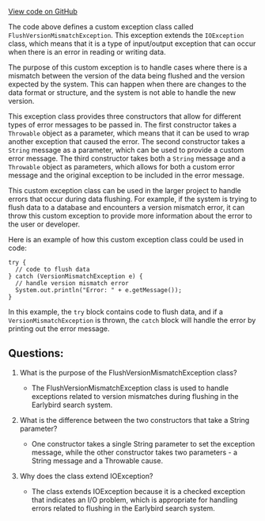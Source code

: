 [View code on GitHub](https://github.com/misbahsy/the-algorithm/src/java/com/twitter/search/earlybird/exception/FlushVersionMismatchException.java)

The code above defines a custom exception class called `FlushVersionMismatchException`. This exception extends the `IOException` class, which means that it is a type of input/output exception that can occur when there is an error in reading or writing data. 

The purpose of this custom exception is to handle cases where there is a mismatch between the version of the data being flushed and the version expected by the system. This can happen when there are changes to the data format or structure, and the system is not able to handle the new version. 

This exception class provides three constructors that allow for different types of error messages to be passed in. The first constructor takes a `Throwable` object as a parameter, which means that it can be used to wrap another exception that caused the error. The second constructor takes a `String` message as a parameter, which can be used to provide a custom error message. The third constructor takes both a `String` message and a `Throwable` object as parameters, which allows for both a custom error message and the original exception to be included in the error message.

This custom exception class can be used in the larger project to handle errors that occur during data flushing. For example, if the system is trying to flush data to a database and encounters a version mismatch error, it can throw this custom exception to provide more information about the error to the user or developer. 

Here is an example of how this custom exception class could be used in code:

```
try {
  // code to flush data
} catch (VersionMismatchException e) {
  // handle version mismatch error
  System.out.println("Error: " + e.getMessage());
}
```

In this example, the `try` block contains code to flush data, and if a `VersionMismatchException` is thrown, the `catch` block will handle the error by printing out the error message.
## Questions: 
 1. What is the purpose of the FlushVersionMismatchException class?
    - The FlushVersionMismatchException class is used to handle exceptions related to version mismatches during flushing in the Earlybird search system.

2. What is the difference between the two constructors that take a String parameter?
    - One constructor takes a single String parameter to set the exception message, while the other constructor takes two parameters - a String message and a Throwable cause.

3. Why does the class extend IOException?
    - The class extends IOException because it is a checked exception that indicates an I/O problem, which is appropriate for handling errors related to flushing in the Earlybird search system.